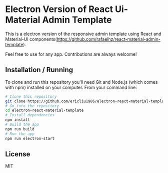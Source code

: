 Electron Version of React Ui-Material Admin Template
================================
This is a electron version of the responsive admin template using React and Material-UI components(https://github.com/rafaelhz/react-material-admin-template).

Feel free to use for any app. Contributions are always welcome!

Installation / Running
----------------------

To clone and run this repository you'll need Git and Node.js (which comes with npm) installed on your computer. From your command line:

```bash
# Clone this repository
git clone https://github.com/ericliu1986/electron-react-material-template.git
# Go into the repository
cd electron-react-material-template
# Install dependencies
npm install
# Build the app
npm run build
# Run the app
npm run electron-start
```

License
-------
MIT

